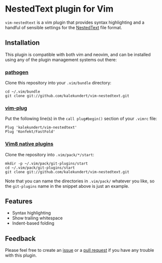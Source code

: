 NestedText plugin for Vim
=========================
`vim-nestedtext` is a vim plugin that provides syntax highlighting and 
 a handful of sensible settings for the [NestedText](https://nestedtext.org) 
 file format.

Installation
------------
This plugin is compatible with both vim and neovim, and can be installed 
using any of the plugin management systems out there:

### [pathogen](https://github.com/tpope/vim-pathogen)

Clone this repository into your `.vim/bundle` directory:

    cd ~/.vim/bundle
    git clone git://github.com/kalekundert/vim-nestedtext.git

### [vim-plug](https://github.com/junegunn/vim-plug)

Put the following line(s) in the `call plug#begin()` section of your `.vimrc` 
file:

    Plug 'kalekundert/vim-nestedtext'
    Plug 'Konfekt/FastFold'

### [Vim8 native plugins](https://vimhelp.org/repeat.txt.html#packages)

Clone the repository into `.vim/pack/*/start`:

    mkdir -p ~/.vim/pack/git-plugins/start
    cd ~/.vim/pack/git-plugins/start
    git clone git://github.com/kalekundert/vim-nestedtext.git

Note that you can name the directories in `.vim/pack/` whatever you like, so 
the `git-plugins` name in the snippet above is just an example.

Features
--------
- Syntax highlighting
- Show trailing whitespace
- Indent-based folding

Feedback
--------
Please feel free to create an 
[issue](https://github.com/kalekundert/vim-nestedtext/issues) or a [pull 
request](https://github.com/kalekundert/vim-nestedtext/pulls) if you have any 
trouble with this plugin.
